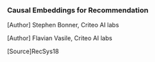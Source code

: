 ### Causal Embeddings for Recommendation

[Author] Stephen Bonner, Criteo AI labs

[Author] Flavian Vasile, Criteo AI labs


[Source]RecSys18

